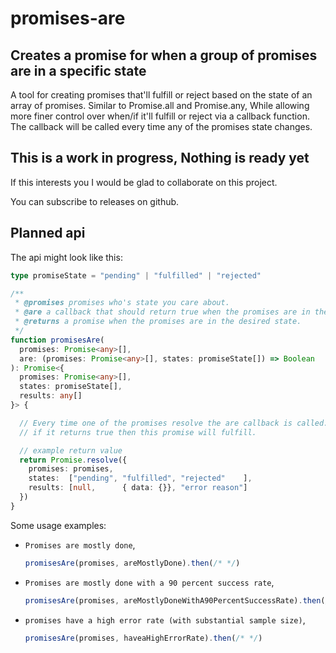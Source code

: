 # promises-are

## Creates a promise for when a group of promises are in a specific state

A tool for creating promises that'll fulfill or reject based on the state of an array of promises.
Similar to Promise.all and Promise.any,
While allowing more finer control over when/if it'll fulfill or reject via a callback function.
The callback will be called every time any of the promises state changes.

## This is a work in progress, Nothing is ready yet

If this interests you I would be glad to collaborate on this project.

You can subscribe to releases on github.

## Planned api

The api might look like this:

```typescript
type promiseState = "pending" | "fulfilled" | "rejected"

/**
 * @promises promises who's state you care about.
 * @are a callback that should return true when the promises are in the desired state.
 * @returns a promise when the promises are in the desired state.
 */
function promisesAre(
  promises: Promise<any>[],
  are: (promises: Promise<any>[], states: promiseState[]) => Boolean
): Promise<{
  promises: Promise<any>[],
  states: promiseState[],
  results: any[]
}> {

  // Every time one of the promises resolve the are callback is called.
  // if it returns true then this promise will fulfill.

  // example return value
  return Promise.resolve({
    promises: promises,
    states:  ["pending", "fulfilled", "rejected"    ],
    results: [null,      { data: {}}, "error reason"]
  })
}

```

Some usage examples:

- `Promises are mostly done`,

  ```javascript
  promisesAre(promises, areMostlyDone).then(/* */)
  ```

- `Promises are mostly done with a 90 percent success rate`,

  ```javascript
  promisesAre(promises, areMostlyDoneWithA90PercentSuccessRate).then(/* */)
  ```

- `promises have a high error rate (with substantial sample size)`,

  ```javascript
  promisesAre(promises, haveaHighErrorRate).then(/* */)
  ```

